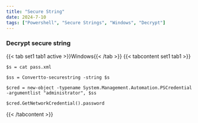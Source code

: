 ```yaml
---
title: "Secure String"
date: 2024-7-10
tags: ["Powershell", "Secure Strings", "Windows", "Decrypt"]
---
```


### Decrypt secure string

{{< tab set1 tab1 active >}}Windows{{< /tab >}}
{{< tabcontent set1 tab1 >}}

```console
$s = cat pass.xml
```

```console
$ss = Convertto-securestring -string $s
```

```console
$cred = new-object -typename System.Management.Automation.PSCredential -argumentlist "administrator", $ss
```

```console
$cred.GetNetworkCredential().password
```

{{< /tabcontent >}}
